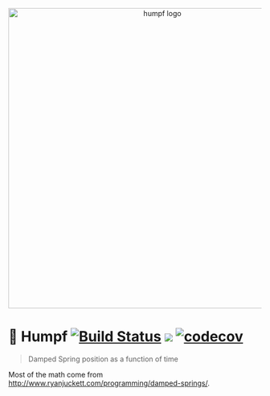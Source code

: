 <p align="center">
  <img src="https://github.com/etienne-dldc/humpf/blob/master/design/logo.png" width="597" alt="humpf logo">
</p>

# 📐 Humpf [![Build Status](https://travis-ci.org/etienne-dldc/humpf.svg?branch=master)](https://travis-ci.org/etienne-dldc/humpf) [![](https://badgen.net/bundlephobia/minzip/humpf)](https://bundlephobia.com/result?p=humpf) [![codecov](https://codecov.io/gh/etienne-dldc/humpf/branch/master/graph/badge.svg)](https://codecov.io/gh/etienne-dldc/humpf)

> Damped Spring position as a function of time

Most of the math come from http://www.ryanjuckett.com/programming/damped-springs/.
